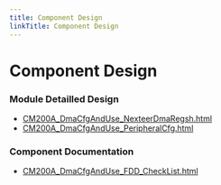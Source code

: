 ```yaml
---
title: Component Design
linkTitle: Component Design
---
```


# Component Design
### Module Detailled Design

- [CM200A_DmaCfgAndUse_NexteerDmaRegsh.html](Design/CM200A_DmaCfgAndUse_NexteerDmaRegsh.html)
- [CM200A_DmaCfgAndUse_PeripheralCfg.html](Design/CM200A_DmaCfgAndUse_PeripheralCfg.html)

### Component Documentation

- [CM200A_DmaCfgAndUse_FDD_CheckList.html](Doc/CM200A_DmaCfgAndUse_FDD_CheckList.html)

